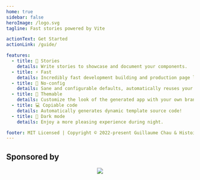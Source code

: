 ```yaml
---
home: true
sidebar: false
heroImage: /logo.svg
tagline: Fast stories powered by Vite

actionText: Get Started
actionLink: /guide/

features:
  - title: 📖 Stories
    details: Write stories to showcase and document your components.
  - title: ⚡ Fast
    details: Incredibly fast development building and production page loading!
  - title: 🔧️ No-config
    details: Sane and configurable defaults, automatically reuses your Vite config!
  - title: 🎨 Themable
    details: Customize the look of the generated app with your own branding.
  - title: 💻️ Copiable code
    details: Automatically generates dynamic template source code!
  - title: 🌙 Dark mode
    details: Enjoy a more pleasing experience during night.

footer: MIT Licensed | Copyright © 2022-present Guillaume Chau & Histoire Contributors
---
```


<DemoPreview class="htw-mb-12" />

<MeetTeam class="htw-mb-24" />

<h2 class="htw-text-center htw-text-3xl">
  Sponsored by
</h2>

<p align="center">
  <a href="https://guillaume-chau.info/sponsors/" target="_blank">
    <img src='https://akryum.netlify.app/sponsors.svg'/>
  </a>
</p>

<div class="htw-flex htw-justify-center htw-mb-12">
  <SponsorButton/>
</div>
